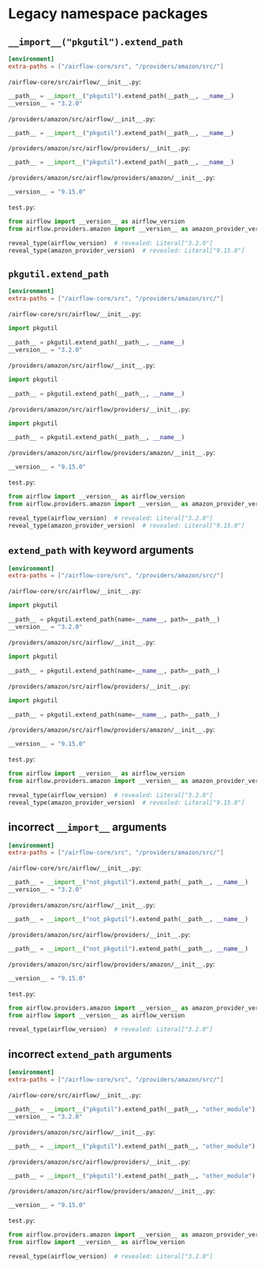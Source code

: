 # Legacy namespace packages

## `__import__("pkgutil").extend_path`

```toml
[environment]
extra-paths = ["/airflow-core/src", "/providers/amazon/src/"]
```

`/airflow-core/src/airflow/__init__.py`:

```py
__path__ = __import__("pkgutil").extend_path(__path__, __name__)
__version__ = "3.2.0"
```

`/providers/amazon/src/airflow/__init__.py`:

```py
__path__ = __import__("pkgutil").extend_path(__path__, __name__)
```

`/providers/amazon/src/airflow/providers/__init__.py`:

```py
__path__ = __import__("pkgutil").extend_path(__path__, __name__)
```

`/providers/amazon/src/airflow/providers/amazon/__init__.py`:

```py
__version__ = "9.15.0"
```

`test.py`:

```py
from airflow import __version__ as airflow_version
from airflow.providers.amazon import __version__ as amazon_provider_version

reveal_type(airflow_version)  # revealed: Literal["3.2.0"]
reveal_type(amazon_provider_version)  # revealed: Literal["9.15.0"]
```

## `pkgutil.extend_path`

```toml
[environment]
extra-paths = ["/airflow-core/src", "/providers/amazon/src/"]
```

`/airflow-core/src/airflow/__init__.py`:

```py
import pkgutil

__path__ = pkgutil.extend_path(__path__, __name__)
__version__ = "3.2.0"
```

`/providers/amazon/src/airflow/__init__.py`:

```py
import pkgutil

__path__ = pkgutil.extend_path(__path__, __name__)
```

`/providers/amazon/src/airflow/providers/__init__.py`:

```py
import pkgutil

__path__ = pkgutil.extend_path(__path__, __name__)
```

`/providers/amazon/src/airflow/providers/amazon/__init__.py`:

```py
__version__ = "9.15.0"
```

`test.py`:

```py
from airflow import __version__ as airflow_version
from airflow.providers.amazon import __version__ as amazon_provider_version

reveal_type(airflow_version)  # revealed: Literal["3.2.0"]
reveal_type(amazon_provider_version)  # revealed: Literal["9.15.0"]
```

## `extend_path` with keyword arguments

```toml
[environment]
extra-paths = ["/airflow-core/src", "/providers/amazon/src/"]
```

`/airflow-core/src/airflow/__init__.py`:

```py
import pkgutil

__path__ = pkgutil.extend_path(name=__name__, path=__path__)
__version__ = "3.2.0"
```

`/providers/amazon/src/airflow/__init__.py`:

```py
import pkgutil

__path__ = pkgutil.extend_path(name=__name__, path=__path__)
```

`/providers/amazon/src/airflow/providers/__init__.py`:

```py
import pkgutil

__path__ = pkgutil.extend_path(name=__name__, path=__path__)
```

`/providers/amazon/src/airflow/providers/amazon/__init__.py`:

```py
__version__ = "9.15.0"
```

`test.py`:

```py
from airflow import __version__ as airflow_version
from airflow.providers.amazon import __version__ as amazon_provider_version

reveal_type(airflow_version)  # revealed: Literal["3.2.0"]
reveal_type(amazon_provider_version)  # revealed: Literal["9.15.0"]
```

## incorrect `__import__` arguments

```toml
[environment]
extra-paths = ["/airflow-core/src", "/providers/amazon/src/"]
```

`/airflow-core/src/airflow/__init__.py`:

```py
__path__ = __import__("not_pkgutil").extend_path(__path__, __name__)
__version__ = "3.2.0"
```

`/providers/amazon/src/airflow/__init__.py`:

```py
__path__ = __import__("not_pkgutil").extend_path(__path__, __name__)
```

`/providers/amazon/src/airflow/providers/__init__.py`:

```py
__path__ = __import__("not_pkgutil").extend_path(__path__, __name__)
```

`/providers/amazon/src/airflow/providers/amazon/__init__.py`:

```py
__version__ = "9.15.0"
```

`test.py`:

```py
from airflow.providers.amazon import __version__ as amazon_provider_version  # error: [unresolved-import]
from airflow import __version__ as airflow_version

reveal_type(airflow_version)  # revealed: Literal["3.2.0"]
```

## incorrect `extend_path` arguments

```toml
[environment]
extra-paths = ["/airflow-core/src", "/providers/amazon/src/"]
```

`/airflow-core/src/airflow/__init__.py`:

```py
__path__ = __import__("pkgutil").extend_path(__path__, "other_module")
__version__ = "3.2.0"
```

`/providers/amazon/src/airflow/__init__.py`:

```py
__path__ = __import__("pkgutil").extend_path(__path__, "other_module")
```

`/providers/amazon/src/airflow/providers/__init__.py`:

```py
__path__ = __import__("pkgutil").extend_path(__path__, "other_module")
```

`/providers/amazon/src/airflow/providers/amazon/__init__.py`:

```py
__version__ = "9.15.0"
```

`test.py`:

```py
from airflow.providers.amazon import __version__ as amazon_provider_version  # error: [unresolved-import]
from airflow import __version__ as airflow_version

reveal_type(airflow_version)  # revealed: Literal["3.2.0"]
```
